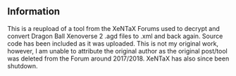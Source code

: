 ## Information
This is a reupload of a tool from the XeNTaX Forums used to decrypt and convert Dragon Ball Xenoverse 2 .agd files to .xml and back again.
Source code has been included as it was uploaded. This is not my original work, however, I am unable to attribute the original author as the original post/tool was deleted from the Forum around 2017/2018. XeNTaX has also since been shutdown.
